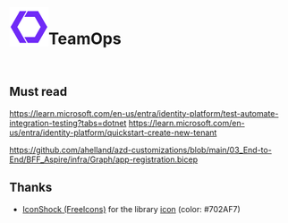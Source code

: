 <img src="images/icon.png" align="left" width="70px"/>

# TeamOps

<br clear="left"/>

## Must read

https://learn.microsoft.com/en-us/entra/identity-platform/test-automate-integration-testing?tabs=dotnet
https://learn.microsoft.com/en-us/entra/identity-platform/quickstart-create-new-tenant

https://github.com/ahelland/azd-customizations/blob/main/03_End-to-End/BFF_Aspire/infra/Graph/app-registration.bicep

## Thanks

- [IconShock (FreeIcons)](https://www.iconshock.com/freeicons/) for the library [icon](https://www.iconshock.com/freeicons/logo-web-component) (color: #702AF7)
